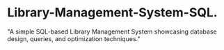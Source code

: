 # Library-Management-System-SQL.
"A simple SQL-based Library Management System showcasing database design, queries, and optimization techniques."

